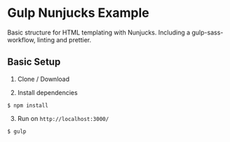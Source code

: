 # Gulp Nunjucks Example

Basic structure for HTML templating with Nunjucks. Including a gulp-sass-workflow, linting and prettier.

## Basic Setup

1.  Clone / Download

2.  Install dependencies

```
$ npm install
```

3.  Run on `http://localhost:3000/`

```
$ gulp
```
